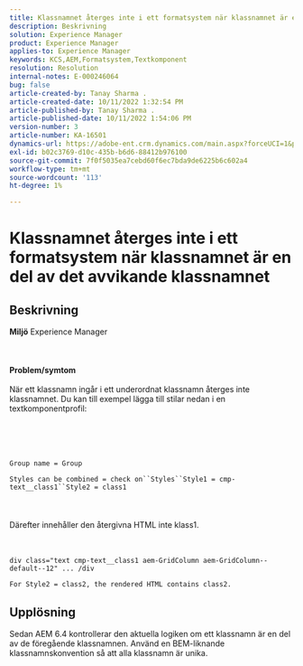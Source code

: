 ```yaml
---
title: Klassnamnet återges inte i ett formatsystem när klassnamnet är en del av det avvikande klassnamnet
description: Beskrivning
solution: Experience Manager
product: Experience Manager
applies-to: Experience Manager
keywords: KCS,AEM,Formatsystem,Textkomponent
resolution: Resolution
internal-notes: E-000246064
bug: false
article-created-by: Tanay Sharma .
article-created-date: 10/11/2022 1:32:54 PM
article-published-by: Tanay Sharma .
article-published-date: 10/11/2022 1:54:06 PM
version-number: 3
article-number: KA-16501
dynamics-url: https://adobe-ent.crm.dynamics.com/main.aspx?forceUCI=1&pagetype=entityrecord&etn=knowledgearticle&id=0bb4ac33-6949-ed11-bba2-0022480868ff
exl-id: b02c3769-d10c-435b-b6d6-88412b976100
source-git-commit: 7f0f5035ea7cebd60f6ec7bda9de6225b6c602a4
workflow-type: tm+mt
source-wordcount: '113'
ht-degree: 1%

---
```


# Klassnamnet återges inte i ett formatsystem när klassnamnet är en del av det avvikande klassnamnet

## Beskrivning

<b>Miljö</b>
Experience Manager
<br><br> <br><br><b>Problem/symtom</b><br><br>När ett klassnamn ingår i ett underordnat klassnamn återges inte klassnamnet. Du kan till exempel lägga till stilar nedan i en textkomponentprofil:<br><br> <br><br><br>

```
Group name = Group
```

`Styles can be combined = check on``Styles``Style1 = cmp-text__class1``Style2 = class1`<br><br> <br><br>Därefter innehåller den återgivna HTML inte klass1.<br><br><br>

```
div class="text cmp-text__class1 aem-GridColumn aem-GridColumn--default--12" ... /div
```

`For Style2 = class2, the rendered HTML contains class2.`

## Upplösning


Sedan AEM 6.4 kontrollerar den aktuella logiken om ett klassnamn är en del av de föregående klassnamnen. Använd en BEM-liknande klassnamnskonvention så att alla klassnamn är unika.
